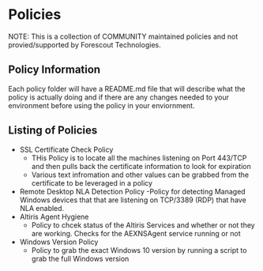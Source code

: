 # Policies

NOTE: This is a collection of COMMUNITY maintained policies and not provied/supported by Forescout Technologies.

## Policy Information
Each policy folder will have a README.md file that will describe what the policy is actually doing and if there are any changes needed to your environment before using the policy in your enviornment.

## Listing of Policies
- SSL Certificate Check Policy
    - THis Policy is to locate all the machines listening on Port 443/TCP and then pulls back the certificate information to look for expiration
    - Various text infromation and other values can be grabbed from the certificate to be leveraged in a policy
- Remote Desktop NLA Detection Policy
    -Policy for detecting Managed Windows devices that that are listening on TCP/3389 (RDP) that have NLA enabled.
- Altiris Agent Hygiene
    - Policy to chcek status of the Altiris Services and whether or not they are working. Checks for the AEXNSAgent service running or not
- Windows Version Policy
    - Policy to grab the exact Windows 10 version by running a script to grab the full Windows version